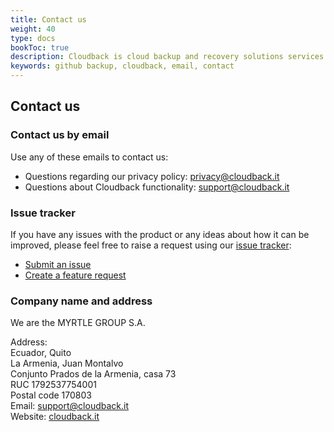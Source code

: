 ```yaml
---
title: Contact us
weight: 40
type: docs
bookToc: true
description: Cloudback is cloud backup and recovery solutions services to backup Github repositories, metadata, LFS, AWS, OneDrive, and Google Cloud. Starting at US$0/month
keywords: github backup, cloudback, email, contact
---
```



## Contact us

### Contact us by email

Use any of these emails to contact us:

 - Questions regarding our privacy policy: privacy@cloudback.it
 - Questions about Cloudback functionality: support@cloudback.it

### Issue tracker 

If you have any issues with the product or any ideas about how it can be improved, please feel free to raise a request using our [issue tracker](https://github.com/cloudback/issue-tracker):

 - [Submit an issue](https://github.com/cloudback/issue-tracker/issues/new?template=bug_report.md)
 - [Create a feature request](https://github.com/cloudback/issue-tracker/issues/new?template=feature_request.md)

### Company name and address

We are the MYRTLE GROUP S.A.

Address: </br>
Ecuador, Quito </br>
La Armenia, Juan Montalvo </br> 
Conjunto Prados de la Armenia, casa 73 </br>
RUC 1792537754001 </br>
Postal code 170803 </br>
Email: support@cloudback.it </br>
Website: [cloudback.it](https://cloudback.it)
